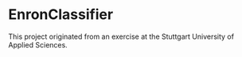 # EnronClassifier

This project originated from an exercise at the Stuttgart University of Applied Sciences.
